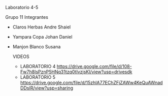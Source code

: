 Laboratorio 4-5

Grupo 11
Integrantes
* Claros Herbas Andre Shaiel
* Yampara Copa Johan Daniel
* Manjon Blanco Susana

  VIDEOS
  * LABORATORIO 4
    https://drive.google.com/file/d/108-Fw7h8IsPznP5HNq31tzq0tIvzjsKl/view?usp=drivesdk
  * LABORATORIO 5
  https://drive.google.com/file/d/15zhIA77EChZFjZAWw4KeQuAWnadDDsIR/view?usp=sharing
